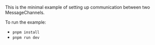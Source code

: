 This is the minimal example of setting up communication between two MessageChannels.

To run the example:

- `pnpm install`
- `pnpm run dev`
